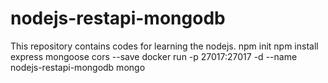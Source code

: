 # nodejs-restapi-mongodb
This repository contains codes for learning the nodejs.
npm init
npm install express mongoose cors --save
docker run -p 27017:27017 -d --name nodejs-restapi-mongodb mongo